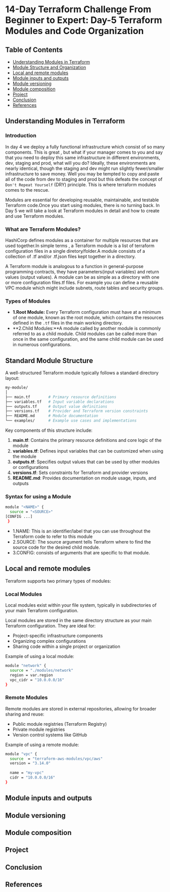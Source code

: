 # 14-Day Terraform Challenge From Beginner to Expert:  Day-5 Terraform Modules and Code Organization


## Table of Contents
- [Understanding  Modules in Terraform ](#Understanding-Modules-in-Terraform)
- [Module Structure and Organization](#Module-Structure-and-Organization)
- [Local and remote modules](#Local-and-remote-modules)
- [Module inputs and outputs](#Module-inputs-and-outputs)
- [Module versioning](#Module-versioning)
- [ Module composition](#Module-composition)
- [Project  ](#Project)
- [Conclusion](#Conclusion)
- [References](#References)


## Understanding Modules in Terraform
### Introduction
In day 4 we deploy a fully functional  infrastructure which consist of so many components. This is great , but what if your manager comes to you and say that you need to deploy this same infrastructure in different environments, dev, staging and prod, what will you do? Ideally, these  environments are nearly identical, though the staging and dev  might run slightly  fewer/smaller infrastructure   to save money. Well  you may be tempted to  copy and  paste all of the code from dev to staging and prod but this defeats the concept of `Don't Repeat Yourself` (DRY) principle. This is where terraform modules comes to the rescue. 

Modules are essential for developing  reusable, maintainable, and testable Terraform code.Once you start using modules, there is no turning back. In Day 5 we will take a look at Terraform modules in detail and how to create and use Terraform modules. 

### What are Terraform Modules?
HashiCorp defines modules as a container for multiple resources that are used together.In simple terms , a Terraform module is a list of terraform configuration files in a single diretory/folder.A module consists of a collection of .tf and/or .tf.json files kept together in a directory.

A  Terraform module is analogous to a function in general-purpose programming contracts, they have parameters(input variables) and return values (output values). A module can be as simple as a directory with one or more configuration files.tf files. For example you can define a reusable VPC module which might include subnets, route tables and security groups. 

### Types of Modules
- **1.Root Module:** Every Terraform configuration must have at a minimum of  one module, known as the root module, which contains the resources defined in the `.tf` files in the main working directory.
- **2.Child Modules:**A module called by another module is commonly referred to as a child module.  Child modules can be called more than once in the same configuration, and the same child module can be used in numerous configurations.



## Standard Module Structure

A well-structured Terraform module typically follows a standard directory layout:

```bash
my-module/
│
├── main.tf        # Primary resource definitions
├── variables.tf   # Input variable declarations
├── outputs.tf     # Output value definitions
├── versions.tf    # Provider and Terraform version constraints
├── README.md      # Module documentation
└── examples/      # Example use cases and implementations
```

Key components of this structure include:

1. **main.tf**: Contains the primary resource definitions and core logic of the module
2. **variables.tf**: Defines input variables that can be customized when using the module
3. **outputs.tf**: Specifies output values that can be used by other modules or configurations
4. **versions.tf**: Sets constraints for Terraform and provider versions
5. **README.md**: Provides documentation on module usage, inputs, and outputs


### Syntax for using a Module

```bash
module "<NAME>" {
  source = "<SOURCE>" 
[CONFIG ...]
 }
```
- 1.NAME: This is an identifier/label that  you can use throughout the Terraform code to  refer to this module 
- 2.SOURCE: The source argument tells Terraform where to find the source code for the desired child module.
- 3.CONFIG:  consists of arguments that are specific to that  module. 


## Local and remote modules
Terraform supports two primary types of modules:

### Local Modules
Local modules exist within your file system, typically in subdirectories of your main Terraform configuration.

Local modules are stored in the same directory structure as your main Terraform configuration. They are ideal for:
- Project-specific infrastructure components
- Organizing complex configurations
- Sharing code within a single project or organization

Example of using a local module:
```bash
module "network" {
  source = "./modules/network"
  region = var.region
  vpc_cidr = "10.0.0.0/16"
}
```

### Remote Modules
Remote modules are stored in external repositories, allowing for broader sharing and reuse:
- Public module registries (Terraform Registry)
- Private module registries
- Version control systems like GitHub

Example of using a remote module:
```bash
module "vpc" {
  source  = "terraform-aws-modules/vpc/aws"
  version = "3.14.0"
  
  name = "my-vpc"
  cidr = "10.0.0.0/16"
}
```



## Module inputs and outputs
## Module versioning
## Module composition
## Project
## Conclusion
## References
